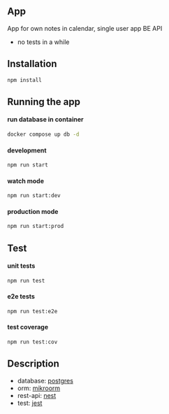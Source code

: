 ## App
App for own notes in calendar, single user app BE API
- no tests in a while

## Installation

```bash
npm install
```

## Running the app

#### run database in container
```bash
docker compose up db -d
```
#### development
```bash
npm run start
```
#### watch mode
```bash
npm run start:dev
```
#### production mode
```bash
npm run start:prod
```

## Test

#### unit tests
```bash
npm run test
```
#### e2e tests
```bash
npm run test:e2e
```
#### test coverage
```bash
npm run test:cov
```

## Description
 - database: [postgres](https://www.postgresql.org/)
 - orm: [mikroorm](https://mikro-orm.io/)
 - rest-api: [nest](https://nestjs.com/)
 - test: [jest](https://jestjs.io/)

